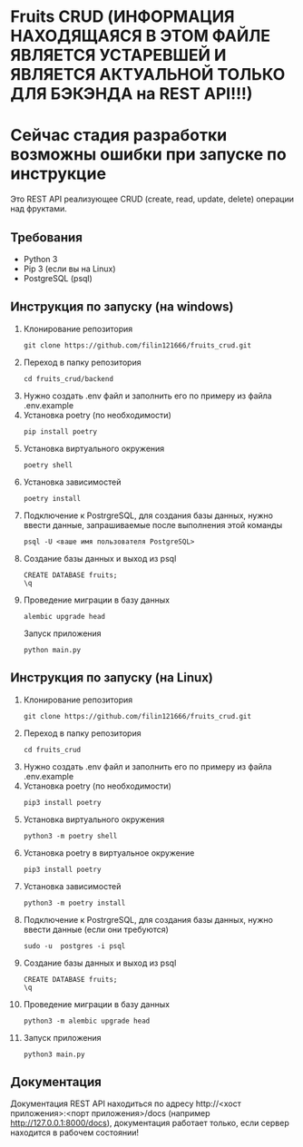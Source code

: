 # Fruits CRUD (ИНФОРМАЦИЯ НАХОДЯЩАЯСЯ В ЭТОМ ФАЙЛЕ ЯВЛЯЕТСЯ УСТАРЕВШЕЙ И ЯВЛЯЕТСЯ АКТУАЛЬНОЙ ТОЛЬКО ДЛЯ БЭКЭНДА на REST API!!!)
# Сейчас стадия разработки возможны ошибки при запуске по инструкцие
Это REST API реализующее CRUD (create, read, update, delete) операции над фруктами.
## Требования
- Python 3
- Pip 3 (если вы на Linux)
- PostgreSQL (psql)
## Инструкция по запуску (на windows)
1. Клонирование репозитория
    ```shell
    git clone https://github.com/filin121666/fruits_crud.git
    ```
2. Переход в папку репозитория
    ```shell
    cd fruits_crud/backend
    ```
3. Нужно создать .env файл и заполнить его по примеру из файла .env.example
4. Установка poetry (по необходимости)
    ```shell
    pip install poetry
    ```
5. Установка виртуального окружения
    ```shell
    poetry shell
    ```
6. Установка зависимостей
    ```shell
    poetry install
    ```
7. Подключение к PostrgreSQL, для создания базы данных, нужно ввести данные, запрашиваемые после выполнения этой команды
    ```shell
    psql -U <ваше имя пользователя PostgreSQL>
    ```
8. Создание базы данных и выход из psql
    ```shell
    CREATE DATABASE fruits;
    \q
    ```
9. Проведение миграции в базу данных
    ```shell
    alembic upgrade head
    ```
    Запуск приложения
    ```shell
    python main.py
    ```
## Инструкция по запуску (на Linux)
1. Клонирование репозитория
    ```shell
    git clone https://github.com/filin121666/fruits_crud.git
    ```
2. Переход в папку репозитория
    ```shell
    cd fruits_crud
    ```
3. Нужно создать .env файл и заполнить его по примеру из файла .env.example
4. Установка poetry (по необходимости)
    ```shell
    pip3 install poetry
    ```
5. Установка виртуального окружения
    ```shell
    python3 -m poetry shell
    ```
6. Установка poetry в виртуальное окружение
    ```shell
    pip3 install poetry
    ```
7. Установка зависимостей
    ```shell
    python3 -m poetry install
    ```
8. Подключение к PostrgreSQL, для создания базы данных, нужно ввести данные (если они требуются)
    ```shell
    sudo -u  postgres -i psql
    ```
9. Создание базы данных и выход из psql
    ```shell
    CREATE DATABASE fruits;
    \q
    ```
10. Проведение миграции в базу данных
    ```shell
    python3 -m alembic upgrade head
    ```
11. Запуск приложения
    ```shell
    python3 main.py
    ```
## Документация
Документация REST API находиться по адресу http://<хост приложения>:<порт приложения>/docs (например http://127.0.0.1:8000/docs), документация работает только, если сервер находится в рабочем состоянии!
